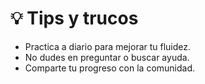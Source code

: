 # 💡 Tips y trucos

- Practica a diario para mejorar tu fluidez.
- No dudes en preguntar o buscar ayuda.
- Comparte tu progreso con la comunidad.